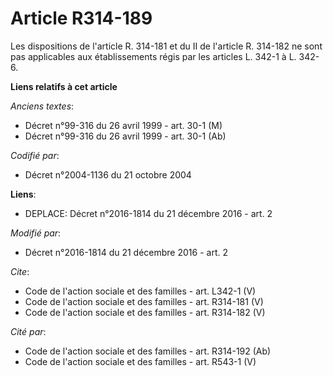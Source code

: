 # Article R314-189

Les dispositions de l'article R. 314-181 et du II de l'article R. 314-182 ne sont pas applicables aux établissements régis
par les articles L. 342-1 à L. 342-6.

**Liens relatifs à cet article**

_Anciens textes_:

  - Décret n°99-316 du 26 avril 1999 - art. 30-1 (M)
  - Décret n°99-316 du 26 avril 1999 - art. 30-1 (Ab)

_Codifié par_:

  - Décret n°2004-1136 du 21 octobre 2004

**Liens**:

  - DEPLACE: Décret n°2016-1814 du 21 décembre 2016 - art. 2

_Modifié par_:

  - Décret n°2016-1814 du 21 décembre 2016 - art. 2

_Cite_:

  - Code de l'action sociale et des familles - art. L342-1 (V)
  - Code de l'action sociale et des familles - art. R314-181 (V)
  - Code de l'action sociale et des familles - art. R314-182 (V)

_Cité par_:

  - Code de l'action sociale et des familles - art. R314-192 (Ab)
  - Code de l'action sociale et des familles - art. R543-1 (V)
